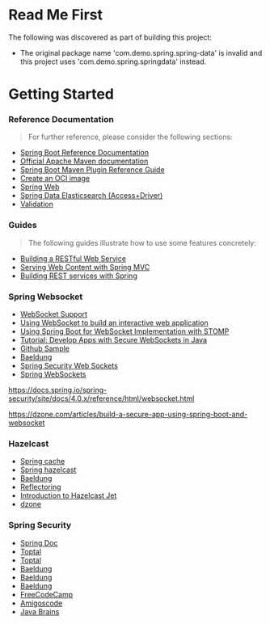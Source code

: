 # Read Me First

The following was discovered as part of building this project:

* The original package name 'com.demo.spring.spring-data' is invalid and this project uses 'com.demo.spring.springdata'
  instead.

# Getting Started

### Reference Documentation

> For further reference, please consider the following sections:

* [Spring Boot Reference Documentation](https://docs.spring.io/spring-boot/docs/current/reference/html/)
* [Official Apache Maven documentation](https://maven.apache.org/guides/index.html)
* [Spring Boot Maven Plugin Reference Guide](https://docs.spring.io/spring-boot/docs/2.4.3/maven-plugin/reference/html/)
* [Create an OCI image](https://docs.spring.io/spring-boot/docs/2.4.3/maven-plugin/reference/html/#build-image)
* [Spring Web](https://docs.spring.io/spring-boot/docs/2.4.3/reference/htmlsingle/#boot-features-developing-web-applications)
* [Spring Data Elasticsearch (Access+Driver)](https://docs.spring.io/spring-boot/docs/2.4.3/reference/htmlsingle/#boot-features-elasticsearch)
* [Validation](https://docs.spring.io/spring-boot/docs/2.4.3/reference/htmlsingle/#boot-features-validation)

### Guides

> The following guides illustrate how to use some features concretely:

* [Building a RESTful Web Service](https://spring.io/guides/gs/rest-service/)
* [Serving Web Content with Spring MVC](https://spring.io/guides/gs/serving-web-content/)
* [Building REST services with Spring](https://spring.io/guides/tutorials/bookmarks/)

### Spring Websocket
* [WebSocket Support](https://docs.spring.io/spring-framework/docs/4.3.x/spring-framework-reference/html/websocket.html)
* [Using WebSocket to build an interactive web application](https://spring.io/guides/gs/messaging-stomp-websocket)
* [Using Spring Boot for WebSocket Implementation with STOMP](https://www.toptal.com/java/stomp-spring-boot-websocket)
* [Tutorial: Develop Apps with Secure WebSockets in Java](https://developer.okta.com/blog/2019/10/09/java-spring-websocket-tutorial)
* [Github Sample](https://github.com/eugenp/tutorials/tree/master/spring-websockets)
* [Baeldung](https://www.baeldung.com/tag/websockets/)
* [Spring Security Web Sockets](https://github.com/eugenp/tutorials/tree/master/spring-security-modules/spring-security-web-sockets)
* [Spring WebSockets](https://docs.spring.io/spring-framework/docs/current/reference/html/web.html#websocket)

https://docs.spring.io/spring-security/site/docs/4.0.x/reference/html/websocket.html

https://dzone.com/articles/build-a-secure-app-using-spring-boot-and-websocket


### Hazelcast
* [Spring cache](https://spring.io/guides/gs/caching/)
* [Spring hazelcast](https://guides.hazelcast.org/hazelcast-embedded-springboot/)
* [Baeldung](https://www.baeldung.com/java-hazelcast)
* [Reflectoring](https://reflectoring.io/spring-boot-hazelcast/)
* [Introduction to Hazelcast Jet](https://www.baeldung.com/hazelcast-jet)
* [dzone](https://dzone.com/articles/caching-with-spring-boot-and-hazelcast)

### Spring Security
* [Spring Doc](https://docs.spring.io/spring-security/site/docs/5.0.0.RELEASE/reference/htmlsingle)
* [Toptal](https://www.toptal.com/spring/spring-security-tutorial)
* [Toptal](https://www.toptal.com/java/rest-security-with-jwt-spring-security-and-java)
* [Baeldung](https://www.baeldung.com/category/spring/spring-security)
* [Baeldung](https://www.baeldung.com/spring-security-oauth-jwt)
* [Baeldung](https://www.baeldung.com/category/spring/spring-security/)
* [FreeCodeCamp](https://www.freecodecamp.org/news/how-to-setup-jwt-authorization-and-authentication-in-spring)
* [Amigoscode](https://www.youtube.com/watch?v=VVn9OG9nfH0)
* [Java Brains](https://www.youtube.com/watch?v=X80nJ5T7YpE)